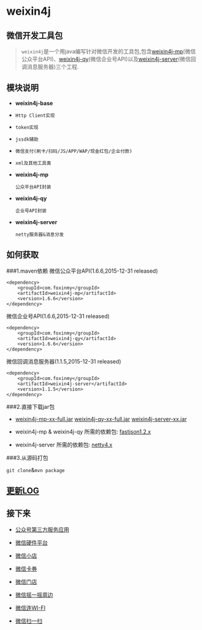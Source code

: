 weixin4j
========

微信开发工具包
-------------
 > `weixin4j`是一个用java编写针对微信开发的工具包,包含[weixin4j-mp](./weixin4j-mp)(微信公众平台API)、[weixin4j-qy](./weixin4j-qy)(微信企业号API)以及[weixin4j-server](./weixin4j-server)(微信回调消息服务器)三个工程.

模块说明
-------
* **weixin4j-base**

 + `Http Client实现`
 
 + `token实现`
 
 + `jssdk辅助`
 
 + `微信支付(刷卡/扫码/JS/APP/WAP/现金红包/企业付款)`
 
 + `xml及其他工具类`

* **weixin4j-mp**

  `公众平台API封装`
	
* **weixin4j-qy**

  `企业号API封装`
  
* **weixin4j-server**
  
  `netty服务器&消息分发`

如何获取
----------
###1.maven依赖
微信公众平台API(1.6.6,2015-12-31 released)

	<dependency>
	    <groupId>com.foxinmy</groupId>
	    <artifactId>weixin4j-mp</artifactId>
	    <version>1.6.6</version>
	</dependency>
微信企业号API(1.6.6,2015-12-31 released)

	<dependency>
	    <groupId>com.foxinmy</groupId>
	    <artifactId>weixin4j-qy</artifactId>
	    <version>1.6.6</version>
	</dependency>
微信回调消息服务器(1.1.5,2015-12-31 released)

	<dependency>
	    <groupId>com.foxinmy</groupId>
	    <artifactId>weixin4j-server</artifactId>
	    <version>1.1.5</version>
	</dependency>

###2.直接下载jar包

  * [weixin4j-mp-xx-full.jar](http://search.maven.org/#search%7Cgav%7C1%7Cg%3A%22com.foxinmy%22%20AND%20a%3A%22weixin4j-mp%22)&nbsp;[weixin4j-qy-xx-full.jar](http://search.maven.org/#search%7Cgav%7C1%7Cg%3A%22com.foxinmy%22%20AND%20a%3A%22weixin4j-qy%22)&nbsp;[weixin4j-server-xx.jar](http://search.maven.org/#search%7Cgav%7C1%7Cg%3A%22com.foxinmy%22%20AND%20a%3A%22weixin4j-server%22)

  * weixin4j-mp & weixin4j-qy 所需的依赖包: [fastjson1.2.x](http://search.maven.org/#search%7Cgav%7C1%7Cg%3A%22com.alibaba%22%20AND%20a%3A%22fastjson%22)
  
  * weixin4j-server 所需的依赖包: [netty4.x](http://search.maven.org/#search%7Cgav%7C1%7Cg%3A%22io.netty%22%20AND%20a%3A%22netty-all%22)

###3.从源码打包

`git clone`&`mvn package`

[更新LOG](./CHANGE.md)
----------------------
  
接下来
------
* [公众号第三方服务应用](https://open.weixin.qq.com/cgi-bin/showdocument?action=dir_list&t=resource/res_list&verify=1&id=open1419318292&token=&lang=zh_CN)

* [微信硬件平台](http://iot.weixin.qq.com/)

* [微信小店](http://mp.weixin.qq.com/wiki/6/ae98ac4a7219405153cedc9dddccacca.html)

* [微信卡券](http://mp.weixin.qq.com/wiki/10/597cb57750f375a4b37e2536fd3331ea.html)

* [微信门店](http://mp.weixin.qq.com/wiki/11/081986f089826bf94393bef9bf287b8b.html)

* [微信摇一摇周边](http://mp.weixin.qq.com/wiki/19/9fe9fdbb50fee9f9660438c551142ccf.html)

* [微信连WI-FI](http://mp.weixin.qq.com/wiki/9/fd2d692e28b938a8d618f57cf9c79fb1.html)

* [微信扫一扫](http://mp.weixin.qq.com/wiki/19/e833eb10470cc25cad4719677c46ecdb.html)
